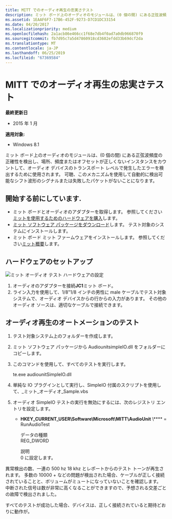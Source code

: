 ```yaml
---
title: MITT でのオーディオ再生の忠実さテスト
description: ミット ボード上のオーディオのモジュールは、(0 個の間) にある正弦波頻度の正確性を検出し、場所、頻度またはオフセットが正しくないインスタンスをカウントして、オーディオ デバイスのトランスポート レベルで発生したエラーを検出するために使用されます。
ms.assetid: 1EAAF6F7-17B6-452F-9273-D7CD1DC33154
ms.date: 04/20/2017
ms.localizationpriority: medium
ms.openlocfilehash: 2a1acb86e466cc1f68e7db4f0ad7a0db966870f9
ms.sourcegitcommit: fb7d95c7a5d47860918cd3602efdd33b69dcf2da
ms.translationtype: MT
ms.contentlocale: ja-JP
ms.lasthandoff: 06/25/2019
ms.locfileid: "67369584"
---
```

# <a name="audio-playback-fidelity-tests-in-mitt"></a>MITT でのオーディオ再生の忠実さテスト


**最終更新日**

-   2015 年 1 月

**適用対象:**

-   Windows 8.1

ミット ボード上のオーディオのモジュールは、(0 個の間) にある正弦波頻度の正確性を検出し、場所、頻度またはオフセットが正しくないインスタンスをカウントして、オーディオ デバイスのトランスポート レベルで発生したエラーを検出するために使用されます。 可聴、このメカニズムを使用して自動的に検出可能なシフト波形のシグナルまたは失敗したパケットがないことになります。

## <a name="before-you-begin"></a>開始する前にしています.


-   ミット ボードとオーディオのアダプターを取得します。 参照してください[ミットを使用するためのハードウェアを購入](https://docs.microsoft.com/windows-hardware/drivers/spb/multi-interface-test-tool--mitt--)します。
-   [ミット ソフトウェア パッケージをダウンロード](https://docs.microsoft.com/previous-versions/dn919810(v=vs.85))します。 テスト対象のシステムにインストールします。
-   ミット ボード ミット ファームウェアをインストールします。 参照してください[ミット概要](https://docs.microsoft.com/windows-hardware/drivers/spb/get-started-with-mitt---)します。

## <a name="hardware-setup"></a>ハードウェアのセットアップ


![ミット オーディオ テスト ハードウェアの設定](images/mitttoaudio.jpg)

1.  オーディオのアダプターを接続**JC1**ミット ボード。
2.  ライン入力を使用して、1/8"1/8 インチの男性に male ケーブルでテスト対象システムで、オーディオ デバイスからの行からの入力があります。 その他のオーディオ ソースは、適切なケーブルで接続できます。

## <a name="audio-playback-automation-tests"></a>オーディオ再生のオートメーションのテスト


1.  テスト対象システム上のフォルダーを作成します。
2.  ミット ソフトウェア パッケージから AudiounitsimpleIO.dll をフォルダーにコピーします。
3.  このコマンドを使用して、すべてのテストを実行します。

    te.exe audiounitSimpleIO.dll

4.  単純な IO プラグインとして実行し、SimpleIO 付属のスクリプトを使用して、\_ミット\_オーディオ\_Sample.vbs
5.  オーディオ SimpleIO テストの実行を無効にするには、次のレジストリ エントリを設定します。
    -   **HKEY\_CURRENT\_USER\\Software\\Microsoft\\MITT\\AudioUnit** \\**** = RunAudioTest

           データの種類  
           REG\_DWORD

           説明  
           0 に設定します。

異常検出の数、一連の 500 hz 18 khz とレポートからのテスト トーンが再生されます。 多数の 10000 + などの問題が検出された場合、ケーブルが正しく接続されていることと、ボリュームがミュートになっていないことを確認します。 中断された信号は数が非常に高くなることができますので、予想される交差ごとの故障で検出されました。

すべてのテストが成功した場合、デバイスは、正しく接続されていると期待どおりに動作が。

 

 




